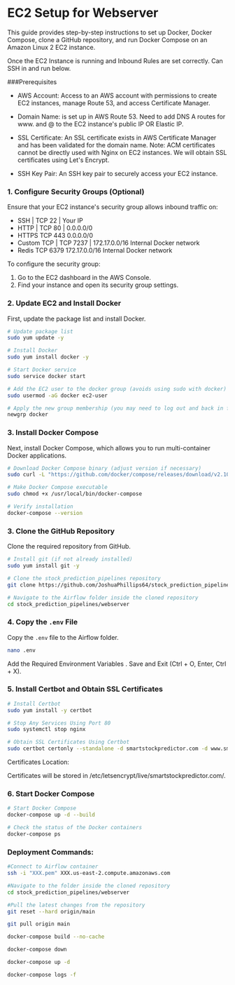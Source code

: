 # EC2 Setup for Webserver

This guide provides step-by-step instructions to set up Docker, Docker Compose, clone a GitHub repository, and run Docker Compose on an Amazon Linux 2 EC2 instance.

Once the EC2 Instance is running and Inbound Rules are set correctly. Can SSH in and run below.

###Prerequisites
- AWS Account: Access to an AWS account with permissions to create EC2 instances, manage Route 53, and access Certificate Manager.

- Domain Name: is set up in AWS Route 53. Need to add DNS A routes for www. and @ to the EC2 instance's public IP OR Elastic IP.

- SSL Certificate: An SSL certificate exists in AWS Certificate Manager and has been validated for the domain name. 
Note: ACM certificates cannot be directly used with Nginx on EC2 instances. We will obtain SSL certificates using Let's Encrypt.

- SSH Key Pair: An SSH key pair to securely access your EC2 instance.

### 1. Configure Security Groups (Optional)

Ensure that your EC2 instance's security group allows inbound traffic on:

- SSH | TCP	22 | Your IP	
- HTTP | TCP 80 | 0.0.0.0/0	
- HTTPS	TCP	443	0.0.0.0/0	
- Custom TCP | TCP	7237 | 172.17.0.0/16	Internal Docker network
- Redis	TCP	6379	172.17.0.0/16	Internal Docker network

To configure the security group:
1. Go to the EC2 dashboard in the AWS Console.
2. Find your instance and open its security group settings.

### 2. Update EC2 and Install Docker

First, update the package list and install Docker.

```bash
# Update package list
sudo yum update -y

# Install Docker
sudo yum install docker -y

# Start Docker service
sudo service docker start

# Add the EC2 user to the docker group (avoids using sudo with docker)
sudo usermod -aG docker ec2-user

# Apply the new group membership (you may need to log out and back in for this to take effect)
newgrp docker
```

### 3. Install Docker Compose

Next, install Docker Compose, which allows you to run multi-container Docker applications.

```bash
# Download Docker Compose binary (adjust version if necessary)
sudo curl -L "https://github.com/docker/compose/releases/download/v2.10.1/docker-compose-$(uname -s)-$(uname -m)" -o /usr/local/bin/docker-compose

# Make Docker Compose executable
sudo chmod +x /usr/local/bin/docker-compose

# Verify installation
docker-compose --version
```

### 3. Clone the GitHub Repository

Clone the required repository from GitHub.

```bash
# Install git (if not already installed)
sudo yum install git -y

# Clone the stock_prediction_pipelines repository
git clone https://github.com/JoshuaPhillips64/stock_prediction_pipelines.git

# Navigate to the Airflow folder inside the cloned repository
cd stock_prediction_pipelines/webserver
```

### 4. Copy the `.env` File

Copy the `.env` file to the Airflow folder.

```bash
nano .env
```

Add the Required Environment Variables . Save and Exit (Ctrl + O, Enter, Ctrl + X).

### 5. Install Certbot and Obtain SSL Certificates

```bash
# Install Certbot
sudo yum install -y certbot

# Stop Any Services Using Port 80
sudo systemctl stop nginx

# Obtain SSL Certificates Using Certbot
sudo certbot certonly --standalone -d smartstockpredictor.com -d www.smartstockpredictor.com
```
Certificates Location:

Certificates will be stored in /etc/letsencrypt/live/smartstockpredictor.com/.

### 6. Start Docker Compose

```bash
# Start Docker Compose
docker-compose up -d --build

# Check the status of the Docker containers
docker-compose ps
```

### Deployment Commands:

```bash
#Connect to Airflow container
ssh -i "XXX.pem" XXX.us-east-2.compute.amazonaws.com

#Navigate to the folder inside the cloned repository
cd stock_prediction_pipelines/webserver

#Pull the latest changes from the repository
git reset --hard origin/main

git pull origin main

docker-compose build --no-cache

docker-compose down

docker-compose up -d

docker-compose logs -f
```





